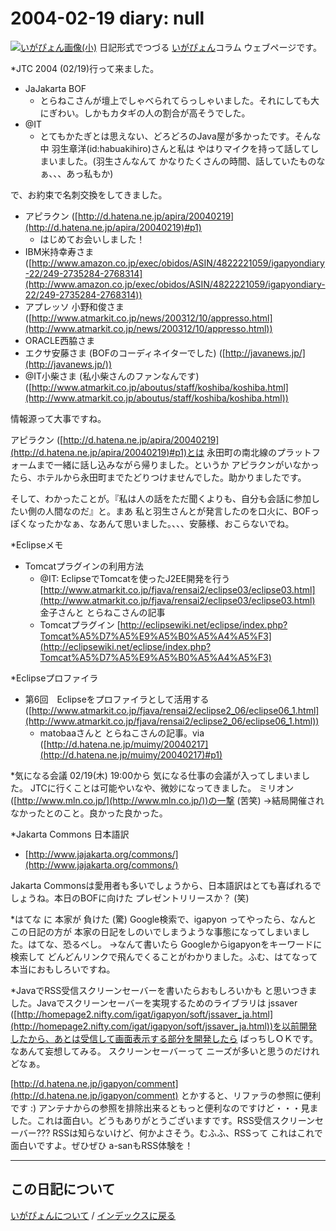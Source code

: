 2004-02-19 diary: null
=====================================================================================================
[![いがぴょん画像(小)](https://igapyon.github.io/diary/images/iga200306s.jpg "いがぴょん")](https://igapyon.github.io/diary/memo/memoigapyon.html) 日記形式でつづる [いがぴょん](https://igapyon.github.io/diary/memo/memoigapyon.html)コラム ウェブページです。

*JTC 2004 (02/19)行って来ました。

* JaJakarta BOF
  * とらねこさんが壇上でしゃべられてらっしゃいました。それにしても大にぎわい。しかもカタギの人の割合が高そうでした。
* @IT
  * とてもかたぎとは思えない、どろどろのJava屋が多かったです。そんな中 羽生章洋(id:habuakihiro)さんと私は やはりマイクを持って話してしまいました。(羽生さんなんて かなりたくさんの時間、話していたものなぁ、、、あっ私もか)


で、お約束で名刺交換をしてきました。

* アピラクン ([http://d.hatena.ne.jp/apira/20040219](http://d.hatena.ne.jp/apira/20040219)#p1)
  * はじめてお会いしました！
* IBM米持幸寿さま ([http://www.amazon.co.jp/exec/obidos/ASIN/4822221059/igapyondiary-22/249-2735284-2768314](http://www.amazon.co.jp/exec/obidos/ASIN/4822221059/igapyondiary-22/249-2735284-2768314))
* アプレッソ 小野和俊さま ([http://www.atmarkit.co.jp/news/200312/10/appresso.html](http://www.atmarkit.co.jp/news/200312/10/appresso.html))
* ORACLE西脇さま
* エクサ安藤さま (BOFのコーディネイターでした) ([http://javanews.jp/](http://javanews.jp/))
* @IT小柴さま (私小柴さんのファンなんです) ([http://www.atmarkit.co.jp/aboutus/staff/koshiba/koshiba.html](http://www.atmarkit.co.jp/aboutus/staff/koshiba/koshiba.html))

情報源って大事ですね。

アピラクン ([http://d.hatena.ne.jp/apira/20040219](http://d.hatena.ne.jp/apira/20040219)#p1)とは 永田町の南北線のプラットフォームまで一緒に話し込みながら帰りました。というか アピラクンがいなかったら、ホテルから永田町までたどりつけませんでした。助かりましたです。

そして、わかったことが。『私は人の話をただ聞くよりも、自分も会話に参加したい側の人間なのだ』と。まあ 私と羽生さんとが発言したのを口火に、BOFっぽくなったかなぁ、なあんて思いました。、、、安藤様、おこらないでね。

*Eclipseメモ

* Tomcatプラグインの利用方法
  * @IT: EclipseでTomcatを使ったJ2EE開発を行う [http://www.atmarkit.co.jp/fjava/rensai2/eclipse03/eclipse03.html](http://www.atmarkit.co.jp/fjava/rensai2/eclipse03/eclipse03.html) 金子さんと とらねこさんの記事
  * Tomcatプラグイン [http://eclipsewiki.net/eclipse/index.php?Tomcat%A5%D7%A5%E9%A5%B0%A5%A4%A5%F3](http://eclipsewiki.net/eclipse/index.php?Tomcat%A5%D7%A5%E9%A5%B0%A5%A4%A5%F3)


*Eclipseプロファイラ

* 第6回　Eclipseをプロファイラとして活用する ([http://www.atmarkit.co.jp/fjava/rensai2/eclipse2_06/eclipse06_1.html](http://www.atmarkit.co.jp/fjava/rensai2/eclipse2_06/eclipse06_1.html))
  * matobaaさんと とらねこさんの記事。via ([http://d.hatena.ne.jp/muimy/20040217](http://d.hatena.ne.jp/muimy/20040217)#p1)


*気になる会議
02/19(木) 19:00から 気になる仕事の会議が入ってしまいました。
JTCに行くことは可能やいなや、微妙になってきました。
ミリオン([http://www.mln.co.jp/](http://www.mln.co.jp/))の一撃 (苦笑)
→結局開催されなかったとのこと。良かった良かった。

*Jakarta Commons 日本語訳

* [http://www.jajakarta.org/commons/](http://www.jajakarta.org/commons/)

Jakarta Commonsは愛用者も多いでしょうから、日本語訳はとても喜ばれるでしょうね。本日のBOFに向けた プレゼントリリースか？ (笑)

*はてな に 本家が 負けた (驚)
Google検索で、igapyon ってやったら、なんと この日記の方が 本家の日記をしのいでしまうような事態になってしまいました。はてな、恐るべし。
→なんて書いたら Googleからigapyonをキーワードに検索して どんどんリンクで飛んでくることがわかりました。ふむ、はてなって本当におもしろいですね。

*JavaでRSS受信スクリーンセーバーを書いたらおもしろいかも
と思いつきました。Javaでスクリーンセーバーを実現するためのライブラリは jssaver ([http://homepage2.nifty.com/igat/igapyon/soft/jssaver_ja.html](http://homepage2.nifty.com/igat/igapyon/soft/jssaver_ja.html))を以前開発したから、あとは受信して画面表示する部分を開発したら ばっちしＯＫです。なあんて妄想してみる。
スクリーンセーバーって ニーズが多いと思うのだけれどなぁ。

[http://d.hatena.ne.jp/igapyon/comment](http://d.hatena.ne.jp/igapyon/comment) とかすると、リファラの参照に便利です :) アンテナからの参照を排除出来るともっと便利なのですけど・・・見ました。これは面白い。どうもありがとうございますです。RSS受信スクリーンセーバー??? RSSは知らないけど、何かよさそう。むふふ、RSSって これはこれで面白いですよ。ぜひぜひ a-sanもRSS体験を！


----------------------------------------------------------------------------------------------------

## この日記について
[いがぴょんについて](https://igapyon.github.io/diary/memo/memoigapyon.html) / [インデックスに戻る](https://igapyon.github.io/diary/idxall.html)
